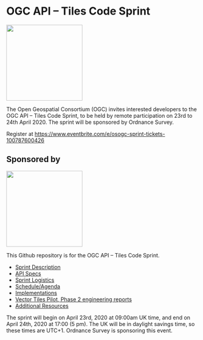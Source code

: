 # OGC API – Tiles Code Sprint

[<img src="http://www.opengeospatial.org/pub/www/files/OGC_Logo_2D_Blue_x_0_0.png" width="200"/>](https://www.opengeospatial.org)

The Open Geospatial Consortium (OGC) invites interested developers to the OGC API – Tiles Code Sprint, to be held by remote participation on 23rd to 24th April 2020. The sprint will be sponsored by Ordnance Survey.

Register at https://www.eventbrite.com/e/osogc-sprint-tickets-100787600426

## Sponsored by
[<img src="https://www.ordnancesurvey.co.uk/blog/wp-content/uploads/2018/08/os-logo.png" width="200"/>](https://www.ordnancesurvey.co.uk/s)


This Github repository is for the OGC API – Tiles Code Sprint.

* [Sprint Description](./about.adoc)
* [API Specs](./specs.adoc)
* [Sprint Logistics](./logistics.adoc)
* [Schedule/Agenda](./agenda.adoc)
* [Implementations](./implementations.adoc)
* [Vector Tiles Pilot, Phase 2 engineering reports](./vtp2reports.adoc)
* [Additional Resources](./additionalResources.adoc)

The sprint will begin on April 23rd, 2020 at 09:00am UK time, and end on April 24th, 2020 at 17:00 (5 pm). The UK will be in daylight savings time, so these times are UTC+1. Ordnance Survey is sponsoring this event.
